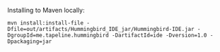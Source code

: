 Installing to Maven locally:
```
mvn install:install-file -Dfile=out/artifacts/Hummingbird_IDE_jar/Hummingbird-IDE.jar -DgroupId=me.tapeline.hummingbird -DartifactId=ide -Dversion=1.0 -Dpackaging=jar
```
